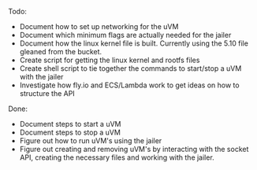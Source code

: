 Todo:
- Document how to set up networking for the uVM
- Document which minimum flags are actually needed for the jailer
- Document how the linux kernel file is built. Currently using the 5.10 file gleaned from the bucket.
- Create script for getting the linux kernel and rootfs files
- Create shell script to tie together the commands to start/stop a uVM with the jailer
- Investigate how fly.io and ECS/Lambda work to get ideas on how to structure the API

Done:
- Document steps to start a uVM
- Document steps to stop a uVM
- Figure out how to run uVM's using the jailer
- Figure out creating and removing uVM's by interacting with the socket API, creating the necessary files and working with the jailer.
